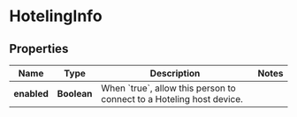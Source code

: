 

# HotelingInfo


## Properties

| Name | Type | Description | Notes |
|------------ | ------------- | ------------- | -------------|
|**enabled** | **Boolean** | When &#x60;true&#x60;, allow this person to connect to a Hoteling host device. |  |



